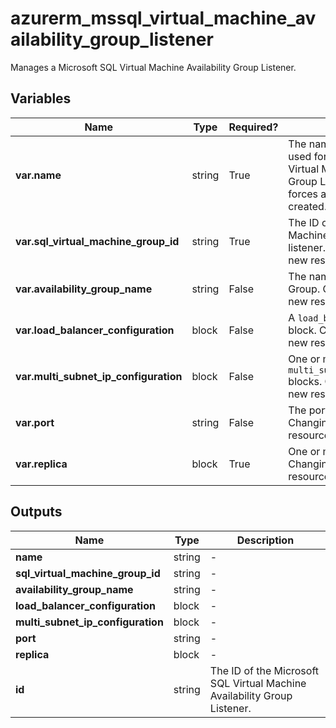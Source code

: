 # azurerm_mssql_virtual_machine_availability_group_listener

Manages a Microsoft SQL Virtual Machine Availability Group Listener.

## Variables

| Name | Type | Required? |  Description |
| ---- | ---- | --------- |  ----------- |
| **var.name** | string | True | The name which should be used for the Microsoft SQL Virtual Machine Availability Group Listener. Changing this forces a new resource to be created. | 
| **var.sql_virtual_machine_group_id** | string | True | The ID of the SQL Virtual Machine Group to create the listener. Changing this forces a new resource to be created. | 
| **var.availability_group_name** | string | False | The name of the Availability Group. Changing this forces a new resource to be created. | 
| **var.load_balancer_configuration** | block | False | A `load_balancer_configuration` block. Changing this forces a new resource to be created. | 
| **var.multi_subnet_ip_configuration** | block | False | One or more `multi_subnet_ip_configuration` blocks. Changing this forces a new resource to be created. | 
| **var.port** | string | False | The port of the listener. Changing this forces a new resource to be created. | 
| **var.replica** | block | True | One or more `replica` blocks. Changing this forces a new resource to be created. | 



## Outputs

| Name | Type | Description |
| ---- | ---- | --------- | 
| **name** | string  | - | 
| **sql_virtual_machine_group_id** | string  | - | 
| **availability_group_name** | string  | - | 
| **load_balancer_configuration** | block  | - | 
| **multi_subnet_ip_configuration** | block  | - | 
| **port** | string  | - | 
| **replica** | block  | - | 
| **id** | string  | The ID of the Microsoft SQL Virtual Machine Availability Group Listener. | 